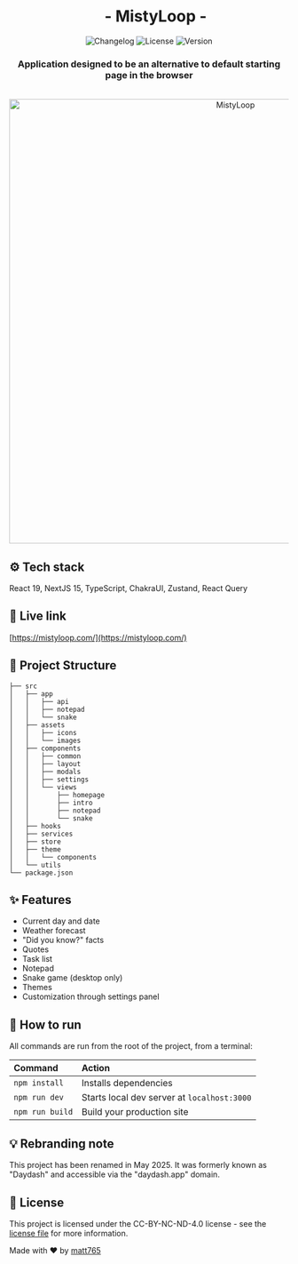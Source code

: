 <div id="user-content-toc" align="center">
  <ul align="center" style="list-style: none;">
    <summary>
      <h1>- MistyLoop -</h1>
    </summary>
  </ul>
</div>

<div align="center">
  <a href="https://github.com/matt765/daydash/blob/master/CHANGELOG.md" style="text-decoration: none;">
    <img src="https://img.shields.io/badge/%20-changelog-blue?logo=readme&logoColor=white&labelColor=grey" alt="Changelog" />
  </a>
   <a href="https://github.com/matt765/daydash/blob/master/license" style="text-decoration: none;">
    <img src="https://img.shields.io/badge/license-CC--BY--NC--ND--4.0-blue" alt="License" />
  </a>
  <a href="https://github.com/matt765/daydash/releases" style="text-decoration: none;">
    <img src="https://img.shields.io/github/package-json/v/matt765/daydash?color=green" alt="Version" />
  </a>
</div>

<h3 align="center">Application designed to be an alternative to default starting page in the browser</h3>
<br />

<div align="center">
  <img src="https://github.com/user-attachments/assets/8fa727e6-12e3-430b-9d7e-805c0381dde1" alt="MistyLoop" width="800" />
</div>

## ⚙️ Tech stack

React 19, NextJS 15, TypeScript, ChakraUI, Zustand, React Query

## 🔗 Live link

[https://mistyloop.com/](https://mistyloop.com/)

## 📁 Project Structure

```
├── src
│   ├── app
│   │   ├── api
│   │   ├── notepad
│   │   └── snake
│   ├── assets
│   │   ├── icons
│   │   └── images
│   ├── components
│   │   ├── common
│   │   ├── layout
│   │   ├── modals
│   │   ├── settings
│   │   └── views
│   │       ├── homepage
│   │       ├── intro
│   │       ├── notepad
│   │       └── snake
│   ├── hooks
│   ├── services
│   ├── store
│   ├── theme
│   │   └── components
│   └── utils
└── package.json
```

## ✨ Features

- Current day and date
- Weather forecast
- "Did you know?" facts
- Quotes
- Task list
- Notepad
- Snake game (desktop only)
- Themes
- Customization through settings panel

## 🚀 How to run

All commands are run from the root of the project, from a terminal:

| Command         | Action                                      |
| :-------------- | :------------------------------------------ |
| `npm install`   | Installs dependencies                       |
| `npm run dev`   | Starts local dev server at `localhost:3000` |
| `npm run build` | Build your production site                  |

## 💡 Rebranding note

This project has been renamed in May 2025. It was formerly known as "Daydash" and accessible via the "daydash.app" domain.

## 📝 License

This project is licensed under the CC-BY-NC-ND-4.0 license - see the [license file](https://github.com/matt765/daydash/blob/master/license) for more information.

Made with ♥ by [matt765](https://matt765-portfolio.vercel.app/)
